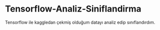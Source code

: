 # Tensorflow-Analiz-Siniflandirma
Tensorflow ile kaggledan çekmiş olduğum datayı analiz edip sınıflandırdım.

